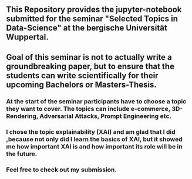 ## This Repository provides the jupyter-notebook submitted for the seminar "Selected Topics in Data-Science" at the bergische Universität Wuppertal.

## Goal of this seminar is not to actually write a groundbreaking paper, but to ensure that the students can write scientifically for their upcoming Bachelors or Masters-Thesis.

### At the start of the seminar participants have to choose a topic they want to cover. The topics can include e-commerce, 3D-Rendering, Adversarial Attacks, Prompt Engineering etc.
### I chose the topic explainability (XAI) and am glad that I did ,because not only did I learn the basics of XAI, but it showed me how important XAI is and how important its role will be in the future.

### Feel free to check out my submission.
